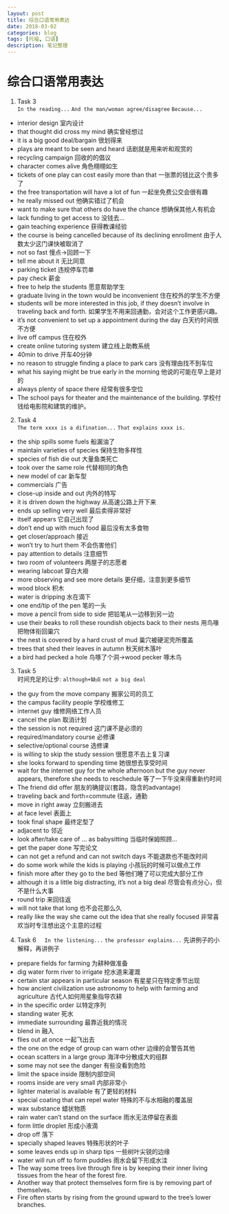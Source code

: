 ```yaml
---
layout: post
title: 综合口语常用表达
date: 2018-03-02
categories: blog
tags: [托福, 口语]
description: 笔记整理
---
```

# 综合口语常用表达
1. Task 3   
`In the reading...` `And the man/woman agree/disagree` `Because...`
- interior design 室内设计
- that thought did cross my mind 确实曾经想过
- it is a big good deal/bargain 很划得来
- plays are meant to be seen and heard 话剧就是用来听和观赏的
- recycling campaign 回收的的倡议
- character comes alive 角色栩栩如生
- tickets of one play can cost easily more than that 一张票的钱比这个贵多了 
- the free transportation will have a lot of fun 一起坐免费公交会很有趣
- he really missed out 他确实错过了机会
- want to make sure that others do have the chance 想确保其他人有机会
- lack funding to get access to 没钱去…
- gain teaching experience 获得教课经验
- the course is being cancelled because of its declining enrollment 由于人数太少这门课快被取消了
- not so fast 慢点→回顾一下
- tell me about it 无比同意
- parking ticket 违规停车罚单
- pay check 薪金
- free to help the students 愿意帮助学生
- graduate living in the town would be inconvenient 住在校外的学生不方便
- students will be more interested in this job, if they doesn’t involve in traveling back and forth. 如果学生不用来回通勤，会对这个工作更感兴趣。
- it’s not convenient to set up a appointment during the day 白天约时间很不方便
- live off campus 住在校外
- create online tutoring system 建立线上助教系统
- 40min to drive 开车40分钟
- no reason to struggle finding a place to park cars 没有理由找不到车位
- what his saying might be true early in the morning 他说的可能在早上是对的
- always plenty of space there 经常有很多空位
- The school pays for theater and the maintenance of the building. 学校付钱给电影院和建筑的维护。
2. Task 4  
`The term xxxx is a difination...` `That explains xxxx is.`
- the ship spills some fuels 船漏油了
- maintain varieties of species 保持生物多样性
- species of fish die out 大量鱼类死亡
- took over the same role 代替相同的角色
- new model of car 新车型
- commercials 广告
- close-up inside and out 内外的特写
- it is driven down the highway 从高速公路上开下来
- ends up selling very well 最后卖得非常好
- itself appears 它自己出现了
-  don’t end up with much food 最后没有太多食物
- get closer/approach 接近
- won’t try to hurt them 不会伤害他们
- pay attention to details 注意细节
- two room of volunteers 两屋子的志愿者
- wearing labcoat 穿白大褂
- more observing and see more details 更仔细，注意到更多细节
- wood block 积木
- water is dripping 水在滴下
- one end/tip of the pen 笔的一头
- move a pencil from side to side 把铅笔从一边移到另一边
- use their beaks to roll these roundish objects back to their nests 用鸟喙把物体衔回巢穴
- the nest is covered by a hard crust of mud 巢穴被硬泥壳所覆盖
- trees that shed their leaves in autumn 秋天树木落叶
- a bird had pecked a hole 鸟啄了个洞→wood pecker 啄木鸟
3. Task 5  
时间充足的让步: `although+缺点` `not a big deal`
- the guy from the move company 搬家公司的员工
- the campus facility people 学校维修工
- internet guy 维修网络工作人员
- cancel the plan 取消计划
- the session is not required 这门课不是必须的
- required/mandatory course 必修课
- selective/optional course 选修课
- is willing to skip the study session 很愿意不去上复习课
- she looks forward to spending time 她很想去享受时间
- wait for the internet guy for the whole afternoon but the guy never appears, therefore she needs to reschedule 等了一下午没来得重新约时间
- The friend did offer 朋友的确提议(套路，隐含的advantage)
- traveling back and forth=commute 往返，通勤
- move in right away 立刻搬进去
- at face level 表面上
- took final shape 最终定型了
- adjacent to 邻近
- look after/take care of … as babysitting 当临时保姆照顾…
- get the paper done 写完论文
- can not get a refund and can not switch days 不能退款也不能改时间
- do some work while the kids is playing 小孩玩的时候可以做点工作
- finish more after they go to the bed 等他们睡了可以完成大部分工作
- although it is a little big distracting, it’s not a big deal 尽管会有点分心，但不是什么大事
- round trip 来回往返
- will not take that long 也不会花那么久
- really like the way she came out the idea that she really focused 非常喜欢当时专注想出这个主意的过程
4. Task 6     
`In the listening...` `the professor explains...` 先讲例子的小解释，再讲例子
- prepare fields for farming 为耕种做准备
- dig water form river to irrigate 挖水道来灌溉
- certain star appears in particular season 有星星只在特定季节出现
- how ancient civilization use astronomy to help with farming and agriculture 古代人如何用星象指导农耕
- in the specific order 以特定序列
- standing water 死水
- immediate surrounding 最靠近我的情况
- blend in 融入
- flies out at once 一起飞出去
- the one on the edge of group can warn other 边缘的会警告其他
- ocean scatters in a large group 海洋中分散成大的组群
- some may not see the danger 有些没看到危险
- limit the space inside 限制内部空间
- rooms inside are very small 内部非常小
- lighter material is available 有了更轻的材料
- special coating that can repel water 特殊的不与水相融的覆盖层
- wax substance 蜡状物质  
- rain water can’t stand on the surface 雨水无法停留在表面
- form little droplet 形成小液滴
- drop off 落下
- specially shaped leaves 特殊形状的叶子
- some leaves ends up in sharp tips 一些树叶尖锐的边缘
- water will run off to form puddles 雨水会留下形成水洼
- The way some trees live through fire is by keeping their inner living tissues from the hear of the forest fire.
- Another way that protect themselves form fire is by removing part of themselves.
- Fire often starts by rising from the ground upward to the tree’s lower branches.
